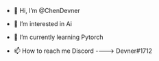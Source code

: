 - 👋 Hi, I’m @ChenDevner
- 👀 I’m interested in Ai
- 🌱 I’m currently learning Pytorch

- 📫 How to reach me Discord ----> Devner#1712

<!---
ChenDevner/ChenDevner is a ✨ special ✨ repository because its `README.md` (this file) appears on your GitHub profile.
You can click the Preview link to take a look at your changes.
--->

